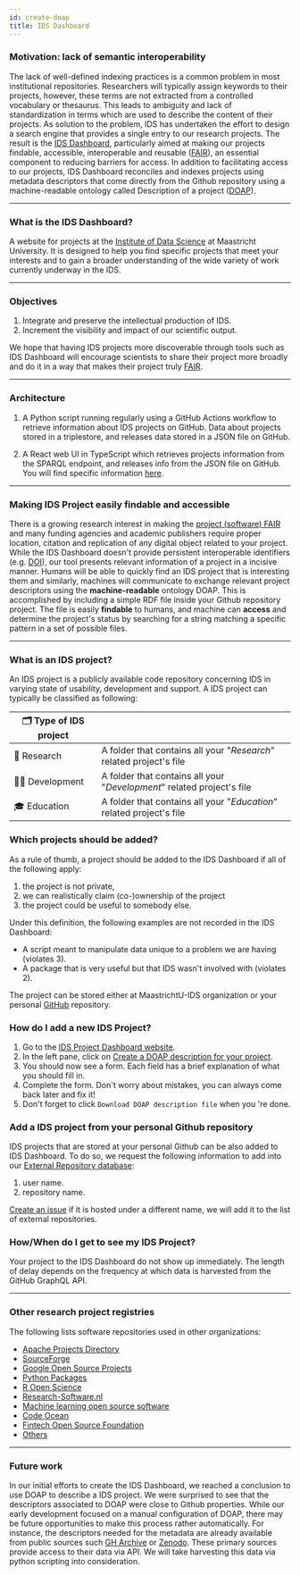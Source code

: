 ```yaml
---
id: create-doap
title: IDS Dashboard
---
```


### Motivation: lack of semantic interoperability

The lack of well-defined indexing practices is a common problem in most institutional repositories. Researchers will typically assign keywords to their projects, however, these terms are not extracted from a controlled vocabulary or thesaurus. This leads to ambiguity and lack of standardization in terms which are used to describe the content of their projects. As solution to the problem, IDS has undertaken the effort to design a search engine that provides a single entry to our research projects. The result is the [IDS Dashboard](https://maastrichtu-ids.github.io/projects/), particularly aimed at making our projects findable, accessible, interoperable and reusable ([FAIR](https://maastrichtu-ids.github.io/best-practices/docs/fair-data)), an essential component to reducing barriers for access. In addition to facilitating access to our projects, IDS Dashboard reconciles and indexes projects using metadata descriptors that come directly from the Github repository using a machine-readable ontology called Description of a project ([DOAP](https://github.com/ewilderj/doap/wiki)).

---

### What is the IDS Dashboard?

A website for projects at the [Institute of Data Science](http://maastrichtuniversity.nl/ids/) at Maastricht University. It is designed to help you find specific projects that meet your interests and to gain a broader understanding of the wide variety of work currently underway in the IDS.

---

### Objectives

1. Integrate and preserve the intellectual production of IDS.
2. Increment the visibility and impact of our scientific output.

We hope that having IDS projects more discoverable through tools such as IDS Dashboard will encourage scientists to share their project more broadly and do it in a way that makes their project truly [FAIR](https://fairsharing.org/).

---

### Architecture

1. A Python script running regularly using a GitHub Actions workflow to retrieve information about IDS projects on GitHub. Data about projects stored in a triplestore, and releases data stored in a JSON file on GitHub.

2. A React web UI in TypeScript which retrieves projects information from the SPARQL endpoint, and releases info from the JSON file on GitHub. You will find specific information [here]( https://github.com/MaastrichtU-IDS/projects#get-data-from-github-graphql-api).

---

### Making IDS Project easily findable and accessible

There is a growing research interest in making the [project (software) FAIR](https://content.iospress.com/articles/data-science/ds190026) and many funding agencies and academic publishers require proper location, citation and replication of any digital object related to your project. While the IDS Dashboard doesn't provide persistent interoperable identifiers (e.g. [DOI](https://www.doi.org/)), our tool presents relevant information of a project in a incisive manner. Humans will be able to quickly find an IDS project that is interesting them and similarly, machines will communicate to exchange relevant project descriptors using the **machine-readable** ontology DOAP. This is accomplished by including a simple RDF file inside your Github repository project. The file is easily **findable** to humans, and machine can **access** and determine the project's status by searching for a string matching a specific pattern in a set of possible files.

---

### What is an IDS project?

An IDS project is a publicly available code repository concerning IDS in varying state of usability, development and support. A IDS project can typically be classified as following:

| 🗂️ Type of IDS project |                                                              |
| --------------------- | ------------------------------------------------------------ |
| 🧪 Research            | A folder that contains all your "*Research*" related project's file |
| 👨‍💻 Development        | A folder that contains all your "*Development*" related project's file |
| 🎓  Education          | A folder that contains all your "*Education*" related project's file |


### Which projects should be added?

As a rule of thumb, a project should be added to the IDS Dashboard if all of the following apply:

1. the project is not private,
2. we can realistically claim (co-)ownership of the project
3. the project could be useful to somebody else.

Under this definition, the following  examples are not recorded in the IDS Dashboard:

- A script meant to manipulate data unique to a problem we are having (violates 3).
- A package that is very useful but that IDS wasn't involved with (violates 2).

The project can be stored either at MaastrichtU-IDS organization or your personal [GitHub](https://github.com/MaastrichtU-IDS?utf8=%E2%9C%93&q=&type=&language=) repository.


### How do I add a new IDS Project?

1. Go to the [IDS Project Dashboard website](https://maastrichtu-ids.github.io/projects/).
2. In the left pane,  click on [Create a DOAP description for your project](https://maastrichtu-ids.github.io/projects/create-doap).
3. You should now see a form. Each field has a brief explanation of what you should fill in.
4. Complete the form. Don't worry about mistakes, you can always come back later and fix it!
5. Don't forget to click ``Download DOAP description file`` when you 're done.

### Add a IDS project from your personal Github repository

IDS projects that are stored at your personal Github can be also added to IDS Dashboard. To do so, we request the following information to add into our [External Repository database](https://github.com/MaastrichtU-IDS/projects/blob/main/EXTERNAL_REPOSITORIES.txt):

1. user name.
2. repository name.

[Create an issue](https://github.com/MaastrichtU-IDS/projects/issues) if it is hosted under a different name, we will add it to the list of external repositories.


### How/When do I get to see my IDS Project?

Your project to the IDS Dashboard do not show up immediately. The length of delay depends on the frequency at which data is harvested from the GitHub GraphQL API.

---

### Other research project registries

The following lists software repositories used in other organizations:

* [Apache Projects Directory](https://projects.apache.org/)
* [SourceForge](https://sourceforge.net/)
* [Google Open Source Projects](https://opensource.google/projects/explore/featured)
* [Python Packages](https://pypi.org/search/?q=&o=)
* [R Open Science](https://ropensci.org/packages/)
* [Research-Software.nl](https://www.research-software.nl/)
* [Machine learning open source software](https://mloss.org/software/)
* [Code Ocean](https://mloss.org/software/)
* [Fintech Open Source Foundation](https://finos.github.io/?sort=hotness-down)
* [Others](https://github.com/NLeSC/awesome-research-software-registries)

---

### Future work

In our initial efforts to create the IDS Dashboard, we reached a conclusion to use DOAP to describe a IDS project. We were surprised to see that the descriptors associated to DOAP were close to Github properties. While our early development focused on a manual configuration of DOAP, there may be future opportunities to make this process rather automatically. For instance, the descriptors needed for the metadata are already available from public sources such [GH Archive](https://www.gharchive.org/) or [Zenodo](https://about.zenodo.org/). These primary sources provide access to their data via API. We will take harvesting this data via python scripting into consideration.